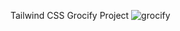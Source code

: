 Tailwind CSS Grocify Project
![grocify](https://github.com/KyawZawHtet/tailwind-grocify/assets/53910737/b35da408-a3b5-48eb-9949-5e33e57888db)
